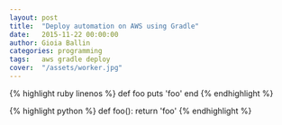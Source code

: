 ```yaml
---
layout: post
title:  "Deploy automation on AWS using Gradle"
date:   2015-11-22 00:00:00
author: Gioia Ballin
categories: programming
tags:	aws gradle deploy
cover:  "/assets/worker.jpg"
---
```



{% highlight ruby linenos %}
def foo
  puts 'foo'
end
{% endhighlight %}


{% highlight python %}
def foo():
  return 'foo'
{% endhighlight %}
